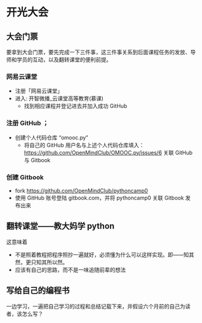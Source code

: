 # 开光大会

## 大会门票

要拿到大会门票，要先完成一下三件事，这三件事关系到后面课程任务的发放、导师和学员的互动，以及翻转课堂的便利前提。

### 网易云课堂

- 注册「网易云课堂」
- 进入: 开智微播_云课堂高等教育(慕课) 
    - 找到相应课程并登记进去并加入成功 GitHub

### 注册 GitHub ；
- 创建个人代码仓库 “omooc.py”
    - 将自己的 GitHub 用户名与上述个人代码仓库填入：https://github.com/OpenMindClub/OMOOC.py/issues/6
关联 GitHub 与 Gitbook

### 创建 Gitbook
- fork https://github.com/OpenMindClub/pythoncamp0
- 使用 GitHub 账号登陆 gitbook.com，并将 pythoncamp0 关联 Gitbook 发布出来


## 翻转课堂——教大妈学 python

这意味着

- 不是照着教程把程序照抄一遍就好，必须懂为什么可以这样实现。即——知其然，更只知其所以然。
- 应该有自己的思路，而不是一味追随前辈的想法

## 写给自己的编程书

一边学习，一遍把自己学习的过程和总结记载下来，并假设六个月前的自己为读者，该怎么写？


